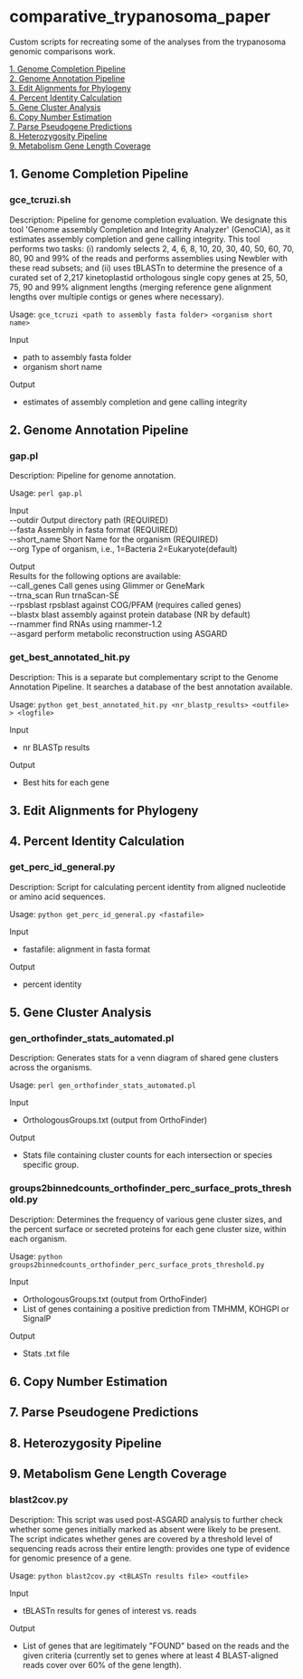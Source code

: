 # comparative_trypanosoma_paper
Custom scripts for recreating some of the analyses from the trypanosoma genomic comparisons work.

[1. Genome Completion Pipeline](#1-genome-completion-pipeline)  
[2. Genome Annotation Pipeline](#2-genome-annotation-pipeline)  
[3. Edit Alignments for Phylogeny](#3-edit-alignments-for-phylogeny)  
[4. Percent Identity Calculation](#4-percent-identity-calculation)  
[5. Gene Cluster Analysis](#5-gene-cluster-analysis)  
[6. Copy Number Estimation](#6-copy-number-estimation)  
[7. Parse Pseudogene Predictions](#7-parse-pseudogene-predictions)  
[8. Heterozygosity Pipeline](#8-heterozygosity-pipeline)  
[9. Metabolism Gene Length Coverage](#9-metabolism-gene-length-coverage)  

## 1. Genome Completion Pipeline

### gce_tcruzi.sh

Description: Pipeline for genome completion evaluation. We designate this tool 'Genome assembly Completion and Integrity Analyzer' (GenoCIA), as it estimates assembly completion and gene calling integrity. This tool performs two tasks: (i) randomly selects 2, 4, 6, 8, 10, 20, 30, 40, 50, 60, 70, 80, 90 and 99% of the reads and performs assemblies using Newbler with these read subsets; and (ii) uses tBLASTn to determine the presence of a curated set of 2,217 kinetoplastid orthologous single copy genes at 25, 50, 75, 90 and 99% alignment lengths (merging reference gene alignment lengths over multiple contigs or genes where necessary). 

Usage: `gce_tcruzi <path to assembly fasta folder> <organism short name>`

Input  
- path to assembly fasta folder
- organism short name

Output  
- estimates of assembly completion and gene calling integrity

## 2. Genome Annotation Pipeline

### gap.pl

Description: Pipeline for genome annotation.

Usage: `perl gap.pl`

Input  
--outdir         Output directory path (REQUIRED)  
--fasta          Assembly in fasta format (REQUIRED)  
--short_name     Short Name for the organism (REQUIRED)  
--org            Type of organism, i.e., 1=Bacteria 2=Eukaryote(default)  

Output  
Results for the following options are available:  
--call_genes     Call genes using Glimmer or GeneMark  
--trna_scan      Run trnaScan-SE  
--rpsblast       rpsblast against COG/PFAM (requires called genes)  
--blastx         blast assembly against protein database (NR by default)  
--rnammer        find RNAs using rnammer-1.2  
--asgard         perform metabolic reconstruction using ASGARD  

### get_best_annotated_hit.py

Description: This is a separate but complementary script to the Genome Annotation Pipeline. It searches a database of the best annotation available.

Usage: `python get_best_annotated_hit.py <nr_blastp_results> <outfile> > <logfile>`

Input  
- nr BLASTp results

Output  
- Best hits for each gene

## 3. Edit Alignments for Phylogeny
## 4. Percent Identity Calculation

### get_perc_id_general.py

Description: Script for calculating percent identity from aligned nucleotide or amino acid sequences.

Usage: `python get_perc_id_general.py <fastafile>`

Input  
- fastafile: alignment in fasta format

Output  
- percent identity

## 5. Gene Cluster Analysis

### gen_orthofinder_stats_automated.pl

Description: Generates stats for a venn diagram of shared gene clusters across the organisms.

Usage: `perl gen_orthofinder_stats_automated.pl`

Input  
- OrthologousGroups.txt (output from OrthoFinder)

Output  
- Stats file containing cluster counts for each intersection or species specific group.

### groups2binnedcounts_orthofinder_perc_surface_prots_threshold.py

Description: Determines the frequency of various gene cluster sizes, and the percent surface or secreted proteins for each gene cluster size, within each organism.

Usage: `python groups2binnedcounts_orthofinder_perc_surface_prots_threshold.py`

Input  
- OrthologousGroups.txt (output from OrthoFinder)
- List of genes containing a positive prediction from TMHMM, KOHGPI or SignalP

Output  
- Stats .txt file

## 6. Copy Number Estimation

## 7. Parse Pseudogene Predictions

## 8. Heterozygosity Pipeline

## 9. Metabolism Gene Length Coverage

### blast2cov.py

Description: This script was used post-ASGARD analysis to further check whether some genes initially marked as absent were likely to be present. The script indicates whether genes are covered by a threshold level of sequencing reads across their entire length: provides one type of evidence for genomic presence of a gene.

Usage: `python blast2cov.py <tBLASTn results file> <outfile>`

Input  
- tBLASTn results for genes of interest vs. reads

Output  
- List of genes that are legitimately "FOUND" based on the reads and the given criteria (currently set to genes where at least 4 BLAST-aligned reads cover over 60% of the gene length).


